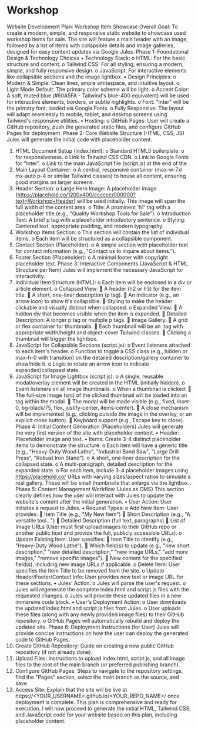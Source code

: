 # Workshop

Website Development Plan: Workshop Item Showcase
Overall Goal: To create a modern, simple, and responsive static website to showcase used workshop items for sale. The site will feature a main header with an image, followed by a list of items with collapsible details and image galleries, designed for easy content updates via Google Jules.
Phase 1: Foundational Design & Technology Choices
•	Technology Stack:
o	HTML: For the basic structure and content.
o	Tailwind CSS: For all styling, ensuring a modern, simple, and fully responsive design.
o	JavaScript: For interactive elements like collapsible sections and the image lightbox.
•	Design Principles:
o	Modern & Simple: Clean lines, ample whitespace, and intuitive layout.
o	Light Mode Default: The primary color scheme will be light.
o	Accent Color: A soft, muted blue (#60A5FA - Tailwind's blue-400 equivalent) will be used for interactive elements, borders, or subtle highlights.
o	Font: "Inter" will be the primary font, loaded via Google Fonts.
o	Fully Responsive: The layout will adapt seamlessly to mobile, tablet, and desktop screens using Tailwind's responsive utilities.
•	Hosting:
o	GitHub Pages: User will create a GitHub repository, push the generated static files, and configure GitHub Pages for deployment.
Phase 2: Core Website Structure (HTML, CSS, JS)
Jules will generate the initial code with placeholder content.
1.	HTML Document Setup (index.html):
o	Standard HTML5 boilerplate.
o	<meta name="viewport" content="width=device-width, initial-scale=1.0"> for responsiveness.
o	Link to Tailwind CSS CDN.
o	Link to Google Fonts for "Inter".
o	Link to the main JavaScript file (script.js) at the end of the <body>.
2.	Main Layout Container:
o	A central, responsive container (max-w-7xl mx-auto p-4 or similar Tailwind classes) to house all content, ensuring good margins on larger screens.
3.	Header Section:
o	Large Hero Image: A placeholder image (https://placehold.co/1200x400/cccccc/000000?text=Workshop+Header) will be used initially. This image will span the full width of the content area.
o	Title: A prominent 'h1' tag with a placeholder title (e.g., "Quality Workshop Tools for Sale").
o	Introduction Text: A brief p tag with a placeholder introductory sentence.
o	Styling: Centered text, appropriate padding, and modern typography.
4.	Workshop Items Section:
o	This section will contain the list of individual items.
o	Each item will be structured as a collapsible component.
5.	Contact Section (Placeholder):
o	A simple section with placeholder text for contact information (e.g., "Contact us to inquire about items.").
6.	Footer Section (Placeholder):
o	A minimal footer with copyright placeholder text.
Phase 3: Interactive Components (JavaScript & HTML Structure per Item)
Jules will implement the necessary JavaScript for interactivity.
1.	Individual Item Structure (HTML):
o	Each item will be enclosed in a div or article element.
o	Collapsed View:
	A header (h2 or h3) for the item title.
	A short, one-liner description (p tag).
	An indicator (e.g., an arrow icon) to show it's collapsible.
	Styling to make the header clickable and visually distinct when collapsed.
o	Expanded View:
	A hidden div that becomes visible when the item is expanded.
	Detailed Description: A longer p tag or multiple p tags.
	Image Gallery:
	A grid or flex container for thumbnails.
	Each thumbnail will be an <img> tag with appropriate width/height and object-cover Tailwind classes.
	Clicking a thumbnail will trigger the lightbox.
2.	JavaScript for Collapsible Sections (script.js):
o	Event listeners attached to each item's header.
o	Function to toggle a CSS class (e.g., hidden or max-h-0 with transition) on the detailed description/gallery container to show/hide it.
o	Logic to rotate an arrow icon to indicate expanded/collapsed state.
3.	JavaScript for Image Lightbox (script.js):
o	A single, reusable modal/overlay element will be created in the HTML (initially hidden).
o	Event listeners on all image thumbnails.
o	When a thumbnail is clicked:
	The full-size image (src) of the clicked thumbnail will be loaded into an <img> tag within the modal.
	The modal will be made visible (e.g., fixed, inset-0, bg-black/75, flex, justify-center, items-center).
	A close mechanism will be implemented (e.g., clicking outside the image in the overlay, or an explicit close button).
	Keyboard support (e.g., Escape key to close).
Phase 4: Initial Content Generation (Placeholders)
Jules will generate the very first version of the site with placeholder content.
•	Header: Placeholder image and text.
•	Items: Create 3-4 distinct placeholder items to demonstrate the structure.
o	Each item will have a generic title (e.g., "Heavy-Duty Wood Lathe", "Industrial Band Saw", "Large Drill Press", "Robust Iron Stand").
o	A short, one-liner description for the collapsed state.
o	A multi-paragraph, detailed description for the expanded state.
o	For each item, include 3-4 placeholder images using https://placehold.co/ URLs with varying sizes/aspect ratios to simulate a real gallery. These will be small thumbnails that enlarge via the lightbox.
Phase 5: Content Management Workflow (Jules as CMS)
This section clearly defines how the user will interact with Jules to update the website's content after the initial generation.
•	User Action: User initiates a request to Jules.
•	Request Types:
o	Add New Item: User provides:
	Item Title (e.g., "My New Item")
	Short Description (e.g., "A versatile tool...")
	Detailed Description (full text, paragraphs)
	List of Image URLs (User must first upload images to their GitHub repo or another public host and provide the full, publicly accessible URLs).
o	Update Existing Item: User specifies:
	Item Title to identify (e.g., "Heavy-Duty Wood Lathe").
	Which field(s) to update (e.g., "new short description," "new detailed description," "new image URLs," "add more images," "remove specific images").
	New content for the specified field(s), including new image URLs if applicable.
o	Delete Item: User specifies the Item Title to be removed from the site.
o	Update Header/Footer/Contact Info: User provides new text or image URL for these sections.
•	Jules' Action:
o	Jules will parse the user's request.
o	Jules will regenerate the complete index.html and script.js files with the requested changes.
o	Jules will provide these updated files in a new immersive code block.
•	User's Deployment Action:
o	User downloads the updated index.html and script.js files from Jules.
o	User uploads these files (along with any newly provided image files) to their GitHub repository.
o	GitHub Pages will automatically rebuild and deploy the updated site.
Phase 6: Deployment Instructions (for User)
Jules will provide concise instructions on how the user can deploy the generated code to GitHub Pages.
1.	Create GitHub Repository: Guide on creating a new public GitHub repository (if not already done).
2.	Upload Files: Instructions to upload index.html, script.js, and all image files to the root of the main branch (or preferred publishing branch).
3.	Configure GitHub Pages: Steps to navigate to the repository settings, find the "Pages" section, select the main branch as the source, and save.
4.	Access Site: Explain that the site will be live at https://<YOUR_USERNAME>.github.io/<YOUR_REPO_NAME>/ once deployment is complete.
This plan is comprehensive and ready for execution. I will now proceed to generate the initial HTML, Tailwind CSS, and JavaScript code for your website based on this plan, including placeholder content.

